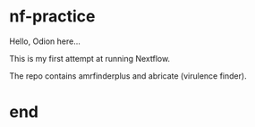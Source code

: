 # nf-practice
Hello, Odion here...

This is my first attempt at running Nextflow. 

The repo contains amrfinderplus and abricate (virulence finder).

# end
